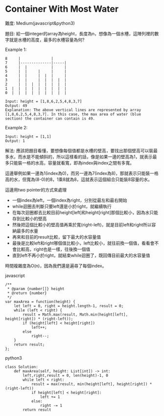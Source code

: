 # Container With Most Water
難度: Medium(javascript&python3)

題目: 給一個integer的array為height，長度為n，想像為一個水槽，這陣列裡的數字就是水槽的高度，最多的水槽容量為何?

Example 1:
```
8     |              |
7     |--------------|-----|
6     |  |           |     |
5     |  |     |     |     |
4     |  |     |  |  |     |
3     |  |     |  |  |  |  |
2     |  |  |  |  |  |  |  |
1  |  |  |  |  |  |  |  |  |
0  |  |  |  |  |  |  |  |  |

Input: height = [1,8,6,2,5,4,8,3,7]
Output: 49
Explanation: The above vertical lines are represented by array [1,8,6,2,5,4,8,3,7]. In this case, the max area of water (blue section) the container can contain is 49.
```

Example 2:
```
Input: height = [1,1]
Output: 1
```

解法: 應該把題目看懂，要想像每個值都是水槽的壁高，要找出那個壁高可以裝最多水，而水是不能傾斜的，所以這樣看的話，像是如果一邊的壁高為1，就表示最多只能裝一格的水高，容量就看寬，即為index與index之間有多寬。

這邊舉例如果一邊為1(index為0)，而另一邊為7(index為8)，那就表示只能裝一格高的水，但寬為(8-0)的8，1乘8就為8，這就表示這個組合只能裝8容量的水。

這邊用two pointer的方式來處理
- 一個index為left，一個index為right，分別從最左和最右開始
- while迴圈去判斷只要left還是小於right，就繼續執行
- 在每次迴圈都去比較目前height[left]和height[right]那個比較小，因為水只能存到比較小的壁高
- 然後把這個比較小的壁高值再乘於寬(right-left)，就是目前left和right所以容納最多的水量
- 再來和目前的result比較，留下最大的水容量值
- 最後是比較left和right哪個值比較小，left比較小，就往前換一個值，看看會不會比較高，right也是一樣，往後換一個值
- 直到left不再小於right，就結束while迴圈了，既回傳目前最大的水容量值

時間複雜度為O(n)，因為我們還是遍尋了每個index。

javascript
```
/**
 * @param {number[]} height
 * @return {number}
 */
var maxArea = function(height) {
    let left = 0, right = height.length-1, result = 0;
    while (left < right) {
        result = Math.max(result, Math.min(height[left], height[right]) * (right-left));
        if (height[left] < height[right])
            left++;
        else
            right--;
    }
    return result;
};
```

python3
```
class Solution:
    def maxArea(self, height: List[int]) -> int:
        left,right,result = 0, len(height)-1, 0
        while left < right:
            result = max(result, min(height[left], height[right]) * (right-left))
            if height[left] < height[right]:
                left += 1
            else:
                right -= 1
        return result
```


